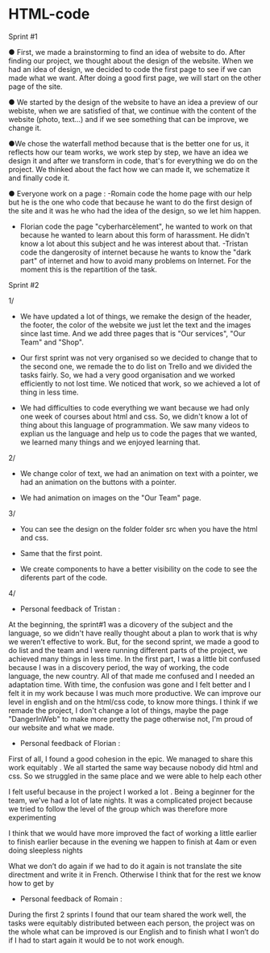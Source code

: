 # HTML-code

Sprint #1

● First, we made a brainstorming to find an idea of website to do. After finding our project, we thought about the design of the website. When we had an idea of design, we decided to code the first page to see if we can made what we want. After doing a good first page, we will start on the other page of the site.

● We started by the design of the website to have an idea a preview of our webiste, when we are satisfied of that, we continue with the content of the website (photo, text...) and if we see something that can be improve, we change it.

●We chose the waterfall method because that is the better one for us, it reflects how our team works, we work step by step, we have an idea we design it and after we transform in code, that's for everything we do on the project. We thinked about the fact how we can made it, we schematize it and finally code it.

● Everyone work on a page :
  -Romain code the home page with our help but he is the one who code that because he want to do the first design of the site and it was he who had the idea of the design, so we let him happen.
  - Florian code the page "cyberharcèlement", he wanted to work on that because he wanted to learn about this form of harassment. He didn't know a lot about this subject and he was interest about that.
  -Tristan code the dangerosity of internet because he wants to know the "dark part" of internet and how to avoid many problems on Internet.
For the moment this is the repartition of the task.

Sprint #2

1/

- We have updated a lot of things, we remake the design of the header, the footer, the color of the website we just let the text and the images since last time. And we add three pages that is "Our services", "Our Team" and "Shop".

- Our first sprint was not very organised so we decided to change that to the second one, we remade the to do list on Trello and we divided the tasks fairly. So, we had a very good organisation and we worked efficiently to not lost time. We noticed that work, so we achieved a lot of thing in less time.

- We had difficulties to code everything we want because we had only one week of courses about html and css. So, we didn't know a lot of thing about this language of programmation. We saw many videos to explian us the language and help us to code the pages that we wanted, we learned many things and we enjoyed learning that.

2/ 

- We change color of text, we had an animation on text with a pointer, we had an animation on the buttons with a pointer.

- We had animation on images on the "Our Team" page.

3/

- You can see the design on the folder folder src when you have the html and css.

- Same that the first point.

- We create components to have a better visibility on the code to see the diferents part of the code.

4/

- Personal feedback of Tristan :

At the beginning, the sprint#1 was a dicovery of the subject and the language, so we didn't have really thought about a plan to work that is why we weren’t effective to work. But, for the second sprint, we made a good to do list and the team and I were running different parts of the project, we achieved many things in less time.
In the first part, I was a little bit confused because I was in a discovery period, the way of working, the code language, the new country. All of that made me confused and I needed an adaptation time. With time, the confusion was gone and I felt better and I felt it in my work because I was much more productive.
We can improve our level in english and on the html/css code, to know more things. 
I think if we remade the project, I don't change a lot of things, maybe the page "DangerInWeb" to make more pretty the page otherwise not, I'm proud of our website and what we made.
    

- Personal feedback of Florian :

First of all, I found a good cohesion in the epic. We managed to share this work equitably . We all started the same way because nobody did html and css. So we struggled in the same place and we were able to help each other 

I felt useful because in the project I worked a lot . Being a beginner for the team, we’ve had a lot of late nights. It was a complicated project because we tried to follow the level of the group which was therefore more experimenting 

I think that we would have more improved the fact of working a little earlier to finish earlier because in the evening we happen to finish at 4am or even doing sleepless nights

What we don’t do again if we had to do it again is not translate the site directment and write it in French. Otherwise I think that for the rest we know how to get by 

- Personal feedback of Romain : 

During the first 2 sprints I found that our team shared the work well, the tasks were equitably distributed between each person, the project was on the whole what can be improved is our English and to finish what I won’t do if I had to start again it would be to not work enough.
